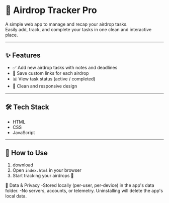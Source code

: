 # 🚀 Airdrop Tracker Pro

A simple web app to manage and recap your airdrop tasks.  
Easily add, track, and complete your tasks in one clean and interactive place.  

---

## ✨ Features
- ✅ Add new airdrop tasks with notes and deadlines  
- 🔗 Save custom links for each airdrop  
- 📊 View task status (active / completed)  
- 🎨 Clean and responsive design  

---

## 🛠️ Tech Stack
- HTML  
- CSS  
- JavaScript  

---
## 📌 How to Use
1. download
2. Open `index.html` in your browser  
3. Start tracking your airdrops 🚀  

🔐 Data & Privacy
-Stored locally (per-user, per-device) in the app's data folder.
-No servers, accounts, or telemetry.
Uninstalling will delete the app's local data.

